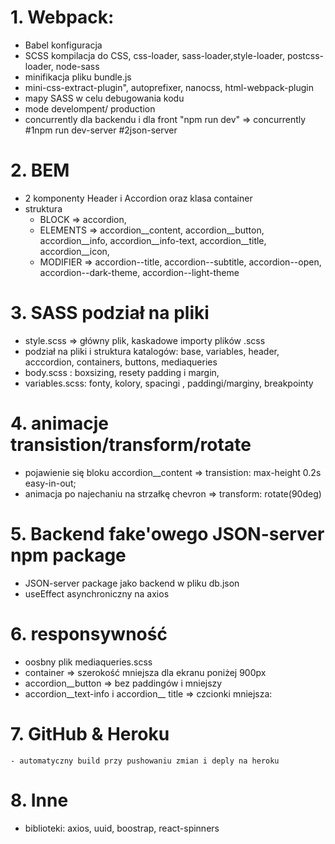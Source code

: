 # 1. Webpack: 
   - Babel konfiguracja
   - SCSS kompilacja do CSS, css-loader, sass-loader,style-loader, postcss-loader, node-sass
   - minifikacja pliku bundle.js
   - mini-css-extract-plugin", autoprefixer, nanocss, html-webpack-plugin
   - mapy SASS w celu debugowania kodu 
   - mode develompent/ production     
   - concurrently dla backendu i dla front "npm run dev"  => concurrently #1npm run dev-server #2json-server
# 2. BEM 
  - 2 komponenty Header i Accordion oraz  klasa container   
  - struktura 
    - BLOCK => accordion,
    - ELEMENTS => accordion__content, accordion__button, accordion__info, accordion__info-text, accordion__title, accordion__icon, 
    - MODIFIER => accordion--title, accordion--subtitle, accordion--open, accordion--dark-theme, accordion--light-theme 
    
# 3. SASS podział na pliki    
   - style.scss  =>  główny plik, kaskadowe importy plików .scss 
   - podział na pliki i struktura katalogów: base, variables, header, acccordion, containers, buttons, mediaqueries   
   - body.scss : boxsizing, resety padding i margin, 
   - variables.scss: fonty, kolory, spacingi , paddingi/marginy, breakpointy
# 4. animacje transistion/transform/rotate 
   - pojawienie się bloku accordion__content =>  transistion: max-height 0.2s easy-in-out; 
   - animacja po najechaniu na strzałkę chevron => transform: rotate(90deg)
# 5. Backend fake'owego JSON-server npm package
   - JSON-server package jako backend w pliku db.json 
   - useEffect asynchroniczny na axios 
# 6. responsywność
   - oosbny plik mediaqueries.scss
   - container => szerokość mniejsza dla ekranu poniżej 900px
   - accordion__button => bez paddingów i mniejszy 
   - accordion__text-info i accordion__ title => czcionki mniejsza: 
# 7. GitHub & Heroku
    - automatyczny build przy pushowaniu zmian i deply na heroku 
# 8. Inne
  - biblioteki: axios, uuid, boostrap, react-spinners
